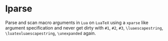 # lparse

Parse and scan macro arguments in `Lua` on `LuaTeX` using a `xparse`
like argument specification and never get dirty with `#1`, `#2`, `#3`,
`\luaescapestring`, `\luatexluaescapestring`, `\unexpanded` again.
